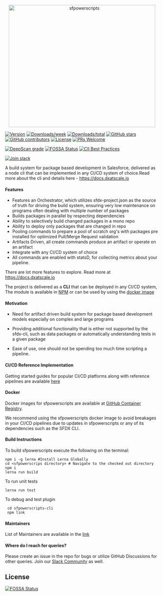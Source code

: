 <p align="center">
  <img alt="sfpowerscripts" src="https://repository-images.githubusercontent.com/248449736/448f93b4-9883-48da-a75c-330f242bbf8c" width="480" height="400">
</p>

[![Version](https://img.shields.io/npm/v/@dxatscale/sfpowerscripts.svg)](https://npmjs.org/package/@dxatscale/sfpowerscripts)
[![Downloads/week](https://img.shields.io/npm/dw/@dxatscale/sfpowerscripts.svg)](https://npmjs.org/package/@dxatscale/sfpowerscripts)
[![Downloads/total](https://img.shields.io/npm/dt/@dxatscale/sfpowerscripts.svg)](https://npmjs.org/package/@dxatscale/sfpowerscripts)
[![GitHub stars](https://img.shields.io/github/stars/dxatscale/sfpowerscripts)](https://gitHub.com/dxatscale/sfpowerscripts/stargazers/)
[![GitHub contributors](https://img.shields.io/github/contributors/dxatscale/sfpowerscripts.svg)](https://github.com/forcedotcom/dxatscale/sfpowerscripts/graphs/contributors/)
[![License](https://img.shields.io/badge/license-MIT-green)](https://github.com/dxatscale/sfpowerscripts/blob/master/LICENSE)
[![PRs Welcome](https://img.shields.io/badge/PRs-welcome-brightgreen.svg?style=flat-square)](http://makeapullrequest.com)

[![DeepScan grade](https://deepscan.io/api/teams/10234/projects/12959/branches/208838/badge/grade.svg)](https://deepscan.io/dashboard#view=project&tid=10234&pid=12959&bid=208838)
[![FOSSA Status](https://app.fossa.com/api/projects/git%2Bgithub.com%2Fdxatscale%2Fsfpowerscripts.svg?type=shield)](https://app.fossa.com/projects/git%2Bgithub.com%2Fdxatscale%2Fsfpowerscripts?ref=badge_shield) [![CII Best Practices](https://bestpractices.coreinfrastructure.org/projects/5614/badge)](https://bestpractices.coreinfrastructure.org/projects/5614)

[![Join slack](https://i.imgur.com/FZZmA3g.png)](https://launchpass.com/dxatscale)

A build system for package based development in Salesforce, delivered as a node cli that can be implemented in any CI/CD system of choice.Read more about the cli and details here - https://docs.dxatscale.io

#### Features

- Features an Orchestrator, which utilizes sfdx-project.json as the source of truth for driving the build system, ensuring very low maintenance on programs often dealing with multiple number of packages
- Builds packages in parallel by respecting dependencies
- Ability to selectively build changed packages in a mono repo
- Ability to deploy only packages that are changed in repo
- Pooling commands to prepare a pool of scratch org's with packages pre installed for optimized Pull/Merge Request validation
- Artifacts Driven, all create commands produce an artifact or operate on an artifact
- Integrate with any CI/CD system of choice
- All commands are enabled with statsD, for collecting metrics about your pipeline.

There are lot more features to explore. Read more at  https://docs.dxatscale.io

The project is delivered as a <b>CLI</b> that can be deployed in any CI/CD system, The module is available in  [NPM](https://www.npmjs.com/package/@dxatscale/sfpowerscripts) or can be 
used by using the [docker image](https://github.com/dxatscale/sfpowerscripts/pkgs/container/sfpowerscripts)





#### Motivation

- Need for artifact driven build system for package based development models especially on complex and large programs

- Providing additional functionality that is either not supported by the sfdx-cli, such as data packages or automatically understanding tests in a given package

- Ease of use, one should not be spending too much time scripting a pipeline.

#### CI/CD Reference Implementation

Getting started guides for popular CI/CD platforms along with reference pipelines are available [here](https://docs.dxatscale.io/reference-implementation/github)


#### Docker

Docker images for sfpowerscripts are available at [GitHub Container Registry](https://github.com/dxatscale/sfpowerscripts/pkgs/container/sfpowerscripts).

We recommend using the sfpowerscripts docker image to avoid breakages in your CI/CD pipelines due to updates in sfpowerscripts or any of its dependencies such as the SFDX CLI.

#### Build Instructions 
To build sfpowerscripts execute the following on the terminal: 
```
npm i -g lerna #Install Lerna Globally
cd <sfpowerscrips directory> # Navigate to the checked out directory 
npm i
lerna run build
```

To run unit tests

```
lerna run test
```

To debug and test plugin

```
 cd sfpowerscripts-cli
 npm link
```

#### Maintainers

List of Maintainers are available in the [link](https://docs.dxatscale.io/about-us)


#### Where do I reach for queries?

Please create an issue in the repo for bugs or utilize GitHub Discussions for other queries.  Join our [Slack Community](https://launchpass.com/dxatscale) as well.


## License
[![FOSSA Status](https://app.fossa.com/api/projects/git%2Bgithub.com%2Fdxatscale%2Fsfpowerscripts.svg?type=large)](https://app.fossa.com/projects/git%2Bgithub.com%2Fdxatscale%2Fsfpowerscripts?ref=badge_large)
